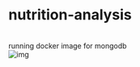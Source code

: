 # nutrition-analysis
<br>
running docker image for mongodb
<br>
<img src="https://user-images.githubusercontent.com/57039610/150746417-2c9eb97f-3072-44ac-8d24-7c7f9245c0af.png" alt="img">
